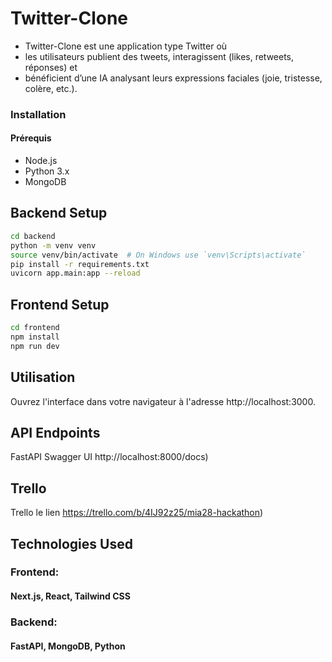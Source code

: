 # Twitter-Clone
- Twitter-Clone est une application type Twitter où 
- les utilisateurs publient des tweets, interagissent (likes, retweets, réponses) et 
- bénéficient d’une IA analysant leurs expressions faciales (joie, tristesse, colère, etc.).

### Installation
#### Prérequis
- Node.js
- Python 3.x
- MongoDB

## Backend Setup
```bash
cd backend
python -m venv venv
source venv/bin/activate  # On Windows use `venv\Scripts\activate`
pip install -r requirements.txt
uvicorn app.main:app --reload
```

## Frontend Setup
```bash
cd frontend
npm install
npm run dev
```

## Utilisation
Ouvrez l'interface dans votre navigateur à l'adresse http://localhost:3000.

## API Endpoints
FastAPI Swagger UI http://localhost:8000/docs)

## Trello
Trello le lien https://trello.com/b/4IJ92z25/mia28-hackathon)


## Technologies Used
### Frontend: 
#### Next.js, React, Tailwind CSS
### Backend: 
#### FastAPI, MongoDB, Python 
